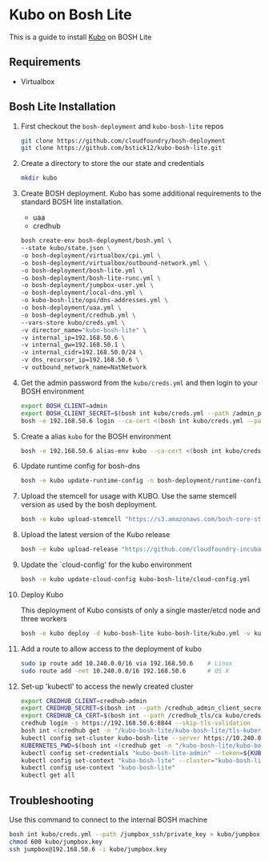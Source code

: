 # Kubo on Bosh Lite

This is a guide to install [Kubo](https://github.com/cloudfoundry-incubator/kubo-release) on BOSH Lite

## Requirements

* Virtualbox

## Bosh Lite Installation
1. First checkout the `bosh-deployment` and `kubo-bosh-lite` repos
	```bash
	git clone https://github.com/cloudfoundry/bosh-deployment 
	git clone https://github.com/bstick12/kubo-bosh-lite.git
	```

1. Create a directory to store the our state and credentials
	```bash
	mkdir kubo
	```

1. Create BOSH deployment. Kubo has some additional requirements to the standard BOSH lite installation. 
	* uaa
	* credhub

	```bash
	bosh create-env bosh-deployment/bosh.yml \
	--state kubo/state.json \
	-o bosh-deployment/virtualbox/cpi.yml \
	-o bosh-deployment/virtualbox/outbound-network.yml \
	-o bosh-deployment/bosh-lite.yml \
	-o bosh-deployment/bosh-lite-runc.yml \
	-o bosh-deployment/jumpbox-user.yml \
	-o bosh-deployment/local-dns.yml \
	-o kubo-bosh-lite/ops/dns-addresses.yml \
	-o bosh-deployment/uaa.yml \
	-o bosh-deployment/credhub.yml \
	--vars-store kubo/creds.yml \
	-v director_name="kubo-bosh-lite" \
	-v internal_ip=192.168.50.6 \
	-v internal_gw=192.168.50.1 \
	-v internal_cidr=192.168.50.0/24 \
	-v dns_recursor_ip=192.168.50.6 \
	-v outbound_network_name=NatNetwork
	```

1. Get the admin password from the `kubo/creds.yml` and then login to your BOSH environment
	```bash
	export BOSH_CLIENT=admin
	export BOSH_CLIENT_SECRET=$(bosh int kubo/creds.yml --path /admin_password)
	bosh -e 192.168.50.6 login --ca-cert <(bosh int kubo/creds.yml --path /director_ssl/ca) 
	```

1. Create a alias `kubo` for the BOSH environment
	```bash
	bosh -e 192.168.50.6 alias-env kubo --ca-cert <(bosh int kubo/creds.yml --path /director_ssl/ca)
	```

1. Update runtime config for bosh-dns
	```bash
  	bosh -e kubo update-runtime-config -n bosh-deployment/runtime-configs/dns.yml
	```

1. Upload the stemcell for usage with KUBO. Use the same stemcell version as used by the bosh deployment.
	```bash
	bosh -e kubo upload-stemcell "https://s3.amazonaws.com/bosh-core-stemcells/warden/bosh-stemcell-3468.21-warden-boshlite-ubuntu-trusty-go_agent.tgz"
	```

1. Upload the latest version of the Kubo release
	```bash
	bosh -e kubo upload-release "https://github.com/cloudfoundry-incubator/kubo-release/releases/download/v0.10.0/kubo-release-0.10.0.tgz"
	```

1. Update the `cloud-config' for the kubo environment
	```bash
	bosh -e kubo update-cloud-config kubo-bosh-lite/cloud-config.yml
	```

1. Deploy Kubo

	This deployment of Kubo consists of only a single master/etcd node and three workers
 
	```bash
	bosh -e kubo deploy -d kubo-bosh-lite kubo-bosh-lite/kubo.yml -v kubernetes_master_host=10.240.0.2
	```

1. Add a route to allow access to the deployment of kubo
	```bash
	sudo ip route add 10.240.0.0/16 via 192.168.50.6	# Linux
	sudo route add -net 10.240.0.0/16 192.168.50.6		# OS X
	```

1. Set-up 'kubectl' to access the newly created cluster
	```bash
	export CREDHUB_CLIENT=credhub-admin
	export CREDHUB_SECRET=$(bosh int --path /credhub_admin_client_secret kubo/creds.yml)
	export CREDHUB_CA_CERT=$(bosh int --path /credhub_tls/ca kubo/creds.yml)
	credhub login -s https://192.168.50.6:8844 --skip-tls-validation
	bosh int <(credhub get -n "/kubo-bosh-lite/kubo-bosh-lite/tls-kubernetes" --output-json) --path=/value/ca > kubo/kubernetes.crt
	kubectl config set-cluster kubo-bosh-lite --server https://10.240.0.2:8443 --embed-certs=true --certificate-authority=kubo/kubernetes.crt 
	KUBERNETES_PWD=$(bosh int <(credhub get -n "/kubo-bosh-lite/kubo-bosh-lite/kubo-admin-password" --output-json) --path=/value)
	kubectl config set-credentials "kubo-bosh-lite-admin" --token=${KUBERNETES_PWD}
	kubectl config set-context "kubo-bosh-lite" --cluster="kubo-bosh-lite" --user="kubo-bosh-lite-admin"
	kubectl config use-context "kubo-bosh-lite"
	kubectl get all
	```
	
## Troubleshooting

Use this command to connect to the internal BOSH machine 
```bash
bosh int kubo/creds.yml --path /jumpbox_ssh/private_key > kubo/jumpbox.key
chmod 600 kubo/jumpbox.key
ssh jumpbox@192.168.50.6 -i kubo/jumpbox.key
```


